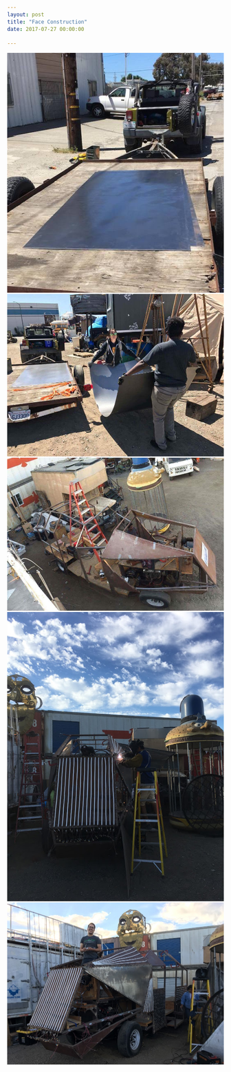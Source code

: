 ```yaml
---
layout: post
title: "Face Construction"
date: 2017-07-27 00:00:00

---
```


<span class="image main"><img src="/images/face1.jpg" alt="" /></span>
<span class="image main"><img src="/images/face2.jpg" alt="" /></span>
<span class="image main"><img src="/images/face3.jpg" alt="" /></span>
<span class="image main"><img src="/images/face4.jpg" alt="" /></span>
<span class="image main"><img src="/images/face5.jpg" alt="" /></span>
